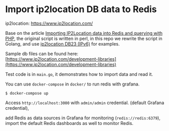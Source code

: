 # Import ip2location DB data to Redis

ip2location: https://www.ip2location.com/

Base on the article [Importing IP2Location data into Redis and querying with PHP](https://blog.ip2location.com/knowledge-base/importing-ip2location-data-into-redis-and-querying-with-php/), the original script is written in perl, in this repo we rewrite the script in Golang, and use [ip2location DB23 (IPv6)](https://www.ip2location.com/database/db23-ip-country-region-city-latitude-longitude-isp-domain-mobile-usagetype) for examples.

Sample db files can be found here: [https://www.ip2location.com/development-libraries](https://www.ip2location.com/development-libraries)

Test code is in `main.go`, it demonstrates how to import data and read it.

You can use `docker-compose` in `docker/` to run redis with grafana.

```
$ docker-compose up
```

Access `http://localhost:3000` with `admin/admin` credential. (default Grafana credential), 

add Redis as data sources in Grafana for monitoring (`redis://redis:6379`), import the default Redis dashboards as well to monitor Redis.
